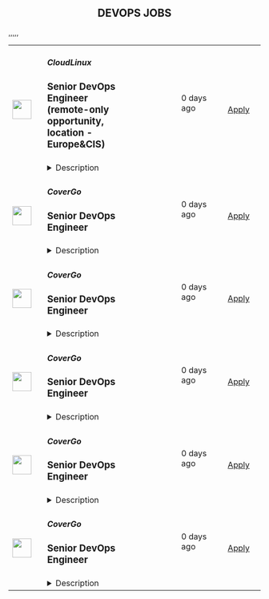 <div align="center"><h2>DEVOPS JOBS</h2></div><table><tr>
                <td width="100" height="100" rowspan="2">
                    <img src="https://pbs.twimg.com/profile_images/696718028084482050/ymY3OEPk_400x400.png" width="38px" height="auto">
                </td>
                <td width="300">
                    <h5>CloudLinux</h5>
                    <h3>Senior DevOps Engineer (remote-only opportunity, location - Europe&CIS)</h3>
                </td>
                <td width="300">
                    <code></code>
                </td>
                <td width="200">
                <text>0 days ago</text>
                </td>
                <td width="100" rowspan="2">
                <a href="https://apply.workable.com/cloudlinux-1/j/5B2E9E7F04" align="right" target="_blank">Apply</a>
                </td>
            </tr>
            <tr>
                <td colspan="3">
                <details><summary>Description</summary>
                <p>We are looking for an <strong>DevOps Engineer</strong> to become a member of the CloudLinux infrastructure team. Our team is entrusted with a wide range of responsibilities, from managing access and providing compute resources and services to everyone in the company, to developing our own infrastructure projects and automations.</p><p><strong>This job is perfect for you if you:</strong></p><ul> <li>Have a solid foundation in Linux systems and networking</li> <li>Eager to expand your knowledge of new technologies</li> <li>Are able to independently learn about problems and troubleshoot them, eventually coming up with a solution</li> <li>Committed to helping people in resolving their issues.</li> <li>Passionate about topics like infrastructure, DevOps and system administration</li> </ul><p></p><h3>Requirements: </h3><p><strong>Responsibilities</strong></p><p>As a part of Infrastructure team you are responsible for effective tracking and timely resolution of tasks such as:</p><ul> <li>User management: onboarding/offboarding procedures and access management</li> <li>Server management: installing new and keeping track of existing production hosts on bare metal, public and private cloud.</li> <li>Managing DNS records, domain purchases, transfers or discontinuations.</li> <li>Security tasks: firewall configuration and regular OS updates.</li> <li>Monitoring and incident resolution: responding to incidents and ensuring minimal disruption to services.</li> <li>Create new services and integrate them in current infrastructure in alignment with the specifications provided by the development teams.</li> <li>Develop and implement CI/CD pipelines to automate routine administration tasks.</li> <li>Write and maintain documentation for services, tasks and procedures.</li> </ul><p><strong>Qualifications and Skills</strong></p><ul> <li>In-depth understanding of RHEL operating systems and its derivatives, including CentOS and AlmaLinux.</li> <li>Comprehensive knowledge of network fundamentals</li> <li>Experience with various compute environments, such as bare-metal servers, virtual machines, and containers.</li> <li>Good knowledge on how to monitor infrastructure components and services.</li> <li>Familiarity with Ansible and other configuration management tools.</li> <li>Proficiency in both spoken and written English, with the ability to produce clear and concise documentation.</li> <li>Eagerness to learn new concepts quickly for independent troubleshooting and issue resolution.</li> <li>Experience with at least one commercial cloud provider, such as AWS, Azure, or GCP.</li> <li>Familiarity with at least one common scripting language, such as Bash or Python.</li> <li>Experience with CI/CD tools like Gitlab or Jenkins.</li> <li>Familiarity with the Git version control system.</li> </ul><h3>Benefits: </h3><p><strong>What's in it for you?</strong></p><ul> <li>A focus on professional development; </li> <li>Interesting and challenging projects</li> <li>Flexible working hours</li> <li>Paid one month vacation per year and unlimited sick leave</li> <li>Medical insurance reimbursement</li> <li>Co-working and gym/sports reimbursement</li> <li>The opportunity to receive a reward for the most innovative idea that the company can patent</li> </ul><p><em>By applying for this position, you agree with </em><a href="https://cloudlinux.com/privacy-policy" rel="nofollow noreferrer noopener" class="external"><em>Cloudlinux Privacy Policy</em></a><em> and give us your consent to maintain and process your personal data with this respect. Please read our Privacy Policy for more information.</em></p>
                </details>
                </td>
            </tr>,<tr>
                <td width="100" height="100" rowspan="2">
                    <img src="https://pbs.twimg.com/profile_images/1382655628523364355/MWPIbbID_400x400.jpg" width="38px" height="auto">
                </td>
                <td width="300">
                    <h5>CoverGo</h5>
                    <h3>Senior DevOps Engineer</h3>
                </td>
                <td width="300">
                    <code></code>
                </td>
                <td width="200">
                <text>0 days ago</text>
                </td>
                <td width="100" rowspan="2">
                <a href="https://apply.workable.com/covergo/j/A7FF800EEE" align="right" target="_blank">Apply</a>
                </td>
            </tr>
            <tr>
                <td colspan="3">
                <details><summary>Description</summary>
                <p><strong>Top 3 Reasons To Join Us</strong></p><ul> <li>Competitive Salary</li> <li>100% Remote</li> <li>Working on the latest tech for the Insurtech Market Leader</li> </ul><p><strong>About Us</strong></p><p>At CoverGo, our mission is to empower all insurance companies to make insurance 100% digital and accessible to everyone.</p><ul> <li>We are a leading global no-code insurance platform for health, life, and P&amp;C</li> <li>We’re the winner of the Insurtech of the Year in all of Asia and other awards globally</li> <li>We work with insurance enterprise clients such as AXA, Bupa, MSIG, Dai-ichi, Bank of China Group Insurance, and many more</li> <li>We're an international, diverse team of over 120 people with 30 nationalities and team members working remotely from all over the world</li> <li>We are fully funded and backed by reputable VC funds and strategic institutional investors</li> <li>We have a global presence in Asia, EMEA and the Americas</li> <li>We’ve grown our annualized revenue by over 30x since January 2021</li> <li>We’re constantly working towards making CoverGo a workplace that you love coming to. We deeply believe that bringing together a diversity of thoughts, expressions, and perspectives is key to building the best culture for equally diverse communities all over the world</li> </ul><p><strong>About the Role</strong></p><p>As a Senior DevOps Engineer, you will leverage your extensive experience in software and systems engineering to lead the design and implementation of large-scale, fault-tolerant systems. You will play a crucial role in ensuring the reliability, availability, and scalability of both internal and external services, driving continuous improvement through automation and optimized infrastructure development.</p><p><strong>What You Will Do</strong></p><ul> <li>Designing and developing advanced automation solutions to eliminate manual processes and enhance system reliability.</li> <li>Managing complex distributed systems that dynamically adapt to various deployment models and evolving customer demands.</li> <li>Collaborating closely with cross-functional teams to integrate new technologies and improve system architecture.</li> <li>Leading efforts in system debugging, optimization, and proactive monitoring to maintain high performance and availability.</li> </ul><p><strong>What We Need</strong></p><ul> <li>Bachelor's degree in Computer Science, a related technical field, or equivalent practical experience.</li> <li>Minimum of 5 years of experience in DevOps or a related field.</li> <li>Extensive experience programming in multiple languages such as Python, Java, Go, etc.</li> <li>Strong knowledge of deploying and debugging applications on Kubernetes.</li> <li>Deep knowledge of Unix/Linux internals, networking concepts (routing, DNS, SDN), and cloud platforms (AWS, GCP, Azure).</li> <li>Proven track record in designing and deploying distributed systems at scale.</li> <li>Strong expertise in infrastructure-as-code tools (e.g., Terraform, Ansible) and container orchestration (e.g., Kubernetes).</li> <li>Ability to diagnose complex system issues and implement effective solutions.</li> </ul><p><strong>Preferred Qualifications</strong></p><ul> <li>Experience leading projects in system or network automation.</li> <li>Proficiency in CI/CD pipelines (e.g., GitHub Actions, FluxCD) and observability tools (e.g., Prometheus, Loki).</li> <li>Demonstrated ability to mentor and coach junior engineers.</li> <li>Innovative mindset with a proactive approach to shaping future technical strategies.</li> </ul><p><strong>Technologies You'll Work With</strong></p><ul> <li>Kubernetes: Custom Controllers, Advanced Deployment Strategies</li> <li>Cloud Platforms: AWS, GCP, Azure</li> <li>Infrastructure-as-Code: Terraform, Ansible</li> <li>Observability: Prometheus, Grafana, ELK Stack</li> <li>CI/CD: GitHub Actions, Jenkins</li> <li>Scripting: Python, Go, Bash</li> </ul><p><strong>Why You'll Love Working Here</strong></p><ul> <li>100% Remote</li> <li>Competitive renumeration package</li> <li>International Environment</li> <li>15 days annual leave</li> <li>13th-Month Pay</li> <li>Performance Bonus</li> <li>Stock Options after 6 months</li> <li>Company activities and events</li> <li>Learning and development plan</li> </ul><p><strong>CoverGo Company</strong><a href="https://www.youtube.com/watch?v=YI0ezLxvFvA" rel="nofollow noreferrer noopener" class="external"><strong> Video</strong></a></p><p>By submitting your application, you confirm that you have read, understood, and accepted the content of CoverGo’s <a href="https://apply.workable.com/covergo/gdpr_policy?lng=en" target="_blank" rel="nofollow noreferrer noopener" class="external">Privacy Notice</a> and you consent to the processing of your data as part of this application.</p><h3>Requirements: </h3><h3>Benefits: </h3>
                </details>
                </td>
            </tr>,<tr>
                <td width="100" height="100" rowspan="2">
                    <img src="https://pbs.twimg.com/profile_images/1382655628523364355/MWPIbbID_400x400.jpg" width="38px" height="auto">
                </td>
                <td width="300">
                    <h5>CoverGo</h5>
                    <h3>Senior DevOps Engineer</h3>
                </td>
                <td width="300">
                    <code></code>
                </td>
                <td width="200">
                <text>0 days ago</text>
                </td>
                <td width="100" rowspan="2">
                <a href="https://apply.workable.com/covergo/j/6EE1C14009" align="right" target="_blank">Apply</a>
                </td>
            </tr>
            <tr>
                <td colspan="3">
                <details><summary>Description</summary>
                <p><strong>Top 3 Reasons To Join Us</strong></p><ul> <li>Competitive Salary</li> <li>100% Remote</li> <li>Working on the latest tech for the Insurtech Market Leader</li> </ul><p><strong>About Us</strong></p><p>At CoverGo, our mission is to empower all insurance companies to make insurance 100% digital and accessible to everyone.</p><ul> <li>We are a leading global no-code insurance platform for health, life, and P&amp;C</li> <li>We’re the winner of the Insurtech of the Year in all of Asia and other awards globally</li> <li>We work with insurance enterprise clients such as AXA, Bupa, MSIG, Dai-ichi, Bank of China Group Insurance, and many more</li> <li>We're an international, diverse team of over 120 people with 30 nationalities and team members working remotely from all over the world</li> <li>We are fully funded and backed by reputable VC funds and strategic institutional investors</li> <li>We have a global presence in Asia, EMEA and the Americas</li> <li>We’ve grown our annualized revenue by over 30x since January 2021</li> <li>We’re constantly working towards making CoverGo a workplace that you love coming to. We deeply believe that bringing together a diversity of thoughts, expressions, and perspectives is key to building the best culture for equally diverse communities all over the world</li> </ul><p><strong>About the Role</strong></p><p>As a Senior DevOps Engineer, you will leverage your extensive experience in software and systems engineering to lead the design and implementation of large-scale, fault-tolerant systems. You will play a crucial role in ensuring the reliability, availability, and scalability of both internal and external services, driving continuous improvement through automation and optimized infrastructure development.</p><p><strong>What You Will Do</strong></p><ul> <li>Designing and developing advanced automation solutions to eliminate manual processes and enhance system reliability.</li> <li>Managing complex distributed systems that dynamically adapt to various deployment models and evolving customer demands.</li> <li>Collaborating closely with cross-functional teams to integrate new technologies and improve system architecture.</li> <li>Leading efforts in system debugging, optimization, and proactive monitoring to maintain high performance and availability.</li> </ul><p><strong>What We Need</strong></p><ul> <li>Bachelor's degree in Computer Science, a related technical field, or equivalent practical experience.</li> <li>Minimum of 5 years of experience in DevOps or a related field.</li> <li>Extensive experience programming in multiple languages such as Python, Java, Go, etc.</li> <li>Strong knowledge of deploying and debugging applications on Kubernetes.</li> <li>Deep knowledge of Unix/Linux internals, networking concepts (routing, DNS, SDN), and cloud platforms (AWS, GCP, Azure).</li> <li>Proven track record in designing and deploying distributed systems at scale.</li> <li>Strong expertise in infrastructure-as-code tools (e.g., Terraform, Ansible) and container orchestration (e.g., Kubernetes).</li> <li>Ability to diagnose complex system issues and implement effective solutions.</li> </ul><p><strong>Preferred Qualifications</strong></p><ul> <li>Experience leading projects in system or network automation.</li> <li>Proficiency in CI/CD pipelines (e.g., GitHub Actions, FluxCD) and observability tools (e.g., Prometheus, Loki).</li> <li>Demonstrated ability to mentor and coach junior engineers.</li> <li>Innovative mindset with a proactive approach to shaping future technical strategies.</li> </ul><p><strong>Technologies You'll Work With</strong></p><ul> <li>Kubernetes: Custom Controllers, Advanced Deployment Strategies</li> <li>Cloud Platforms: AWS, GCP, Azure</li> <li>Infrastructure-as-Code: Terraform, Ansible</li> <li>Observability: Prometheus, Grafana, ELK Stack</li> <li>CI/CD: GitHub Actions, Jenkins</li> <li>Scripting: Python, Go, Bash</li> </ul><p><strong>Why You'll Love Working Here</strong></p><ul> <li>100% Remote</li> <li>Competitive renumeration package</li> <li>International Environment</li> <li>15 days annual leave</li> <li>13th-Month Pay</li> <li>Performance Bonus</li> <li>Stock Options after 6 months</li> <li>Company activities and events</li> <li>Learning and development plan</li> </ul><p><strong>CoverGo Company</strong><a href="https://www.youtube.com/watch?v=YI0ezLxvFvA" rel="nofollow noreferrer noopener" class="external"><strong> Video</strong></a></p><p>By submitting your application, you confirm that you have read, understood, and accepted the content of CoverGo’s <a href="https://apply.workable.com/covergo/gdpr_policy?lng=en" target="_blank" rel="nofollow noreferrer noopener" class="external">Privacy Notice</a> and you consent to the processing of your data as part of this application.</p><h3>Requirements: </h3><h3>Benefits: </h3>
                </details>
                </td>
            </tr>,<tr>
                <td width="100" height="100" rowspan="2">
                    <img src="https://pbs.twimg.com/profile_images/1382655628523364355/MWPIbbID_400x400.jpg" width="38px" height="auto">
                </td>
                <td width="300">
                    <h5>CoverGo</h5>
                    <h3>Senior DevOps Engineer</h3>
                </td>
                <td width="300">
                    <code></code>
                </td>
                <td width="200">
                <text>0 days ago</text>
                </td>
                <td width="100" rowspan="2">
                <a href="https://apply.workable.com/covergo/j/2E4279FB8E" align="right" target="_blank">Apply</a>
                </td>
            </tr>
            <tr>
                <td colspan="3">
                <details><summary>Description</summary>
                <p><strong>Top 3 Reasons To Join Us</strong></p><ul> <li>Competitive Salary</li> <li>100% Remote</li> <li>Working on the latest tech for the Insurtech Market Leader</li> </ul><p><strong>About Us</strong></p><p>At CoverGo, our mission is to empower all insurance companies to make insurance 100% digital and accessible to everyone.</p><ul> <li>We are a leading global no-code insurance platform for health, life, and P&amp;C</li> <li>We’re the winner of the Insurtech of the Year in all of Asia and other awards globally</li> <li>We work with insurance enterprise clients such as AXA, Bupa, MSIG, Dai-ichi, Bank of China Group Insurance, and many more</li> <li>We're an international, diverse team of over 120 people with 30 nationalities and team members working remotely from all over the world</li> <li>We are fully funded and backed by reputable VC funds and strategic institutional investors</li> <li>We have a global presence in Asia, EMEA and the Americas</li> <li>We’ve grown our annualized revenue by over 30x since January 2021</li> <li>We’re constantly working towards making CoverGo a workplace that you love coming to. We deeply believe that bringing together a diversity of thoughts, expressions, and perspectives is key to building the best culture for equally diverse communities all over the world</li> </ul><p><strong>About the Role</strong></p><p>As a Senior DevOps Engineer, you will leverage your extensive experience in software and systems engineering to lead the design and implementation of large-scale, fault-tolerant systems. You will play a crucial role in ensuring the reliability, availability, and scalability of both internal and external services, driving continuous improvement through automation and optimized infrastructure development.</p><p><strong>What You Will Do</strong></p><ul> <li>Designing and developing advanced automation solutions to eliminate manual processes and enhance system reliability.</li> <li>Managing complex distributed systems that dynamically adapt to various deployment models and evolving customer demands.</li> <li>Collaborating closely with cross-functional teams to integrate new technologies and improve system architecture.</li> <li>Leading efforts in system debugging, optimization, and proactive monitoring to maintain high performance and availability.</li> </ul><p><strong>What We Need</strong></p><ul> <li>Bachelor's degree in Computer Science, a related technical field, or equivalent practical experience.</li> <li>Minimum of 5 years of experience in DevOps or a related field.</li> <li>Extensive experience programming in multiple languages such as Python, Java, Go, etc.</li> <li>Strong knowledge of deploying and debugging applications on Kubernetes.</li> <li>Deep knowledge of Unix/Linux internals, networking concepts (routing, DNS, SDN), and cloud platforms (AWS, GCP, Azure).</li> <li>Proven track record in designing and deploying distributed systems at scale.</li> <li>Strong expertise in infrastructure-as-code tools (e.g., Terraform, Ansible) and container orchestration (e.g., Kubernetes).</li> <li>Ability to diagnose complex system issues and implement effective solutions.</li> </ul><p><strong>Preferred Qualifications</strong></p><ul> <li>Experience leading projects in system or network automation.</li> <li>Proficiency in CI/CD pipelines (e.g., GitHub Actions, FluxCD) and observability tools (e.g., Prometheus, Loki).</li> <li>Demonstrated ability to mentor and coach junior engineers.</li> <li>Innovative mindset with a proactive approach to shaping future technical strategies.</li> </ul><p><strong>Technologies You'll Work With</strong></p><ul> <li>Kubernetes: Custom Controllers, Advanced Deployment Strategies</li> <li>Cloud Platforms: AWS, GCP, Azure</li> <li>Infrastructure-as-Code: Terraform, Ansible</li> <li>Observability: Prometheus, Grafana, ELK Stack</li> <li>CI/CD: GitHub Actions, Jenkins</li> <li>Scripting: Python, Go, Bash</li> </ul><p><strong>Why You'll Love Working Here</strong></p><ul> <li>100% Remote</li> <li>Competitive renumeration package</li> <li>International Environment</li> <li>15 days annual leave</li> <li>13th-Month Pay</li> <li>Performance Bonus</li> <li>Stock Options after 6 months</li> <li>Company activities and events</li> <li>Learning and development plan</li> </ul><p><strong>CoverGo Company</strong><a href="https://www.youtube.com/watch?v=YI0ezLxvFvA" rel="nofollow noreferrer noopener" class="external"><strong> Video</strong></a></p><p>By submitting your application, you confirm that you have read, understood, and accepted the content of CoverGo’s <a href="https://apply.workable.com/covergo/gdpr_policy?lng=en" target="_blank" rel="nofollow noreferrer noopener" class="external">Privacy Notice</a> and you consent to the processing of your data as part of this application.</p><h3>Requirements: </h3><h3>Benefits: </h3>
                </details>
                </td>
            </tr>,<tr>
                <td width="100" height="100" rowspan="2">
                    <img src="https://pbs.twimg.com/profile_images/1382655628523364355/MWPIbbID_400x400.jpg" width="38px" height="auto">
                </td>
                <td width="300">
                    <h5>CoverGo</h5>
                    <h3>Senior DevOps Engineer</h3>
                </td>
                <td width="300">
                    <code></code>
                </td>
                <td width="200">
                <text>0 days ago</text>
                </td>
                <td width="100" rowspan="2">
                <a href="https://apply.workable.com/covergo/j/8A0B8C0F4D" align="right" target="_blank">Apply</a>
                </td>
            </tr>
            <tr>
                <td colspan="3">
                <details><summary>Description</summary>
                <p><strong>Top 3 Reasons To Join Us</strong></p><ul> <li>Competitive Salary</li> <li>100% Remote</li> <li>Working on the latest tech for the Insurtech Market Leader</li> </ul><p><strong>About Us</strong></p><p>At CoverGo, our mission is to empower all insurance companies to make insurance 100% digital and accessible to everyone.</p><ul> <li>We are a leading global no-code insurance platform for health, life, and P&amp;C</li> <li>We’re the winner of the Insurtech of the Year in all of Asia and other awards globally</li> <li>We work with insurance enterprise clients such as AXA, Bupa, MSIG, Dai-ichi, Bank of China Group Insurance, and many more</li> <li>We're an international, diverse team of over 120 people with 30 nationalities and team members working remotely from all over the world</li> <li>We are fully funded and backed by reputable VC funds and strategic institutional investors</li> <li>We have a global presence in Asia, EMEA and the Americas</li> <li>We’ve grown our annualized revenue by over 30x since January 2021</li> <li>We’re constantly working towards making CoverGo a workplace that you love coming to. We deeply believe that bringing together a diversity of thoughts, expressions, and perspectives is key to building the best culture for equally diverse communities all over the world</li> </ul><p><strong>About the Role</strong></p><p>As a Senior DevOps Engineer, you will leverage your extensive experience in software and systems engineering to lead the design and implementation of large-scale, fault-tolerant systems. You will play a crucial role in ensuring the reliability, availability, and scalability of both internal and external services, driving continuous improvement through automation and optimized infrastructure development.</p><p><strong>What You Will Do</strong></p><ul> <li>Designing and developing advanced automation solutions to eliminate manual processes and enhance system reliability.</li> <li>Managing complex distributed systems that dynamically adapt to various deployment models and evolving customer demands.</li> <li>Collaborating closely with cross-functional teams to integrate new technologies and improve system architecture.</li> <li>Leading efforts in system debugging, optimization, and proactive monitoring to maintain high performance and availability.</li> </ul><p><strong>What We Need</strong></p><ul> <li>Bachelor's degree in Computer Science, a related technical field, or equivalent practical experience.</li> <li>Minimum of 5 years of experience in DevOps or a related field.</li> <li>Extensive experience programming in multiple languages such as Python, Java, Go, etc.</li> <li>Strong knowledge of deploying and debugging applications on Kubernetes.</li> <li>Deep knowledge of Unix/Linux internals, networking concepts (routing, DNS, SDN), and cloud platforms (AWS, GCP, Azure).</li> <li>Proven track record in designing and deploying distributed systems at scale.</li> <li>Strong expertise in infrastructure-as-code tools (e.g., Terraform, Ansible) and container orchestration (e.g., Kubernetes).</li> <li>Ability to diagnose complex system issues and implement effective solutions.</li> </ul><p><strong>Preferred Qualifications</strong></p><ul> <li>Experience leading projects in system or network automation.</li> <li>Proficiency in CI/CD pipelines (e.g., GitHub Actions, FluxCD) and observability tools (e.g., Prometheus, Loki).</li> <li>Demonstrated ability to mentor and coach junior engineers.</li> <li>Innovative mindset with a proactive approach to shaping future technical strategies.</li> </ul><p><strong>Technologies You'll Work With</strong></p><ul> <li>Kubernetes: Custom Controllers, Advanced Deployment Strategies</li> <li>Cloud Platforms: AWS, GCP, Azure</li> <li>Infrastructure-as-Code: Terraform, Ansible</li> <li>Observability: Prometheus, Grafana, ELK Stack</li> <li>CI/CD: GitHub Actions, Jenkins</li> <li>Scripting: Python, Go, Bash</li> </ul><p><strong>Why You'll Love Working Here</strong></p><ul> <li>100% Remote</li> <li>Competitive renumeration package</li> <li>International Environment</li> <li>15 days annual leave</li> <li>13th-Month Pay</li> <li>Performance Bonus</li> <li>Stock Options after 6 months</li> <li>Company activities and events</li> <li>Learning and development plan</li> </ul><p><strong>CoverGo Company</strong><a href="https://www.youtube.com/watch?v=YI0ezLxvFvA" rel="nofollow noreferrer noopener" class="external"><strong> Video</strong></a></p><p>By submitting your application, you confirm that you have read, understood, and accepted the content of CoverGo’s <a href="https://apply.workable.com/covergo/gdpr_policy?lng=en" target="_blank" rel="nofollow noreferrer noopener" class="external">Privacy Notice</a> and you consent to the processing of your data as part of this application.</p><h3>Requirements: </h3><h3>Benefits: </h3>
                </details>
                </td>
            </tr>,<tr>
                <td width="100" height="100" rowspan="2">
                    <img src="https://pbs.twimg.com/profile_images/1382655628523364355/MWPIbbID_400x400.jpg" width="38px" height="auto">
                </td>
                <td width="300">
                    <h5>CoverGo</h5>
                    <h3>Senior DevOps Engineer</h3>
                </td>
                <td width="300">
                    <code></code>
                </td>
                <td width="200">
                <text>0 days ago</text>
                </td>
                <td width="100" rowspan="2">
                <a href="https://apply.workable.com/covergo/j/28F3F837E3" align="right" target="_blank">Apply</a>
                </td>
            </tr>
            <tr>
                <td colspan="3">
                <details><summary>Description</summary>
                <p><strong>Top 3 Reasons To Join Us</strong></p><ul> <li>Competitive Salary</li> <li>International Environment</li> <li>Working on the latest tech for the Insurtech Market Leader</li> </ul><p><strong>About Us</strong></p><p>At CoverGo, our mission is to empower all insurance companies to make insurance 100% digital and accessible to everyone.</p><ul> <li>We are a leading global no-code insurance platform for health, life, and P&amp;C</li> <li>We’re the winner of the Insurtech of the Year in all of Asia and other awards globally</li> <li>We work with insurance enterprise clients such as AXA, Bupa, MSIG, Dai-ichi, Bank of China Group Insurance, and many more</li> <li>We're an international, diverse team of over 120 people with 30 nationalities and team members working remotely from all over the world</li> <li>We are fully funded and backed by reputable VC funds and strategic institutional investors</li> <li>We have a global presence in Asia, EMEA and the Americas</li> <li>We’ve grown our annualized revenue by over 30x since January 2021</li> <li>We’re constantly working towards making CoverGo a workplace that you love coming to. We deeply believe that bringing together a diversity of thoughts, expressions, and perspectives is key to building the best culture for equally diverse communities all over the world</li> </ul><p><strong>About the Role</strong></p><p>As a Senior DevOps Engineer, you will leverage your extensive experience in software and systems engineering to lead the design and implementation of large-scale, fault-tolerant systems. You will play a crucial role in ensuring the reliability, availability, and scalability of both internal and external services, driving continuous improvement through automation and optimized infrastructure development.</p><p><strong>What You Will Do</strong></p><ul> <li>Designing and developing advanced automation solutions to eliminate manual processes and enhance system reliability.</li> <li>Managing complex distributed systems that dynamically adapt to various deployment models and evolving customer demands.</li> <li>Collaborating closely with cross-functional teams to integrate new technologies and improve system architecture.</li> <li>Leading efforts in system debugging, optimization, and proactive monitoring to maintain high performance and availability.</li> </ul><p><strong>What We Need</strong></p><ul> <li>Bachelor's degree in Computer Science, a related technical field, or equivalent practical experience.</li> <li>Minimum of 5 years of experience in DevOps or a related field.</li> <li>Extensive experience programming in multiple languages such as Python, Java, Go, etc.</li> <li>Strong knowledge of deploying and debugging applications on Kubernetes.</li> <li>Deep knowledge of Unix/Linux internals, networking concepts (routing, DNS, SDN), and cloud platforms (AWS, GCP, Azure).</li> <li>Proven track record in designing and deploying distributed systems at scale.</li> <li>Strong expertise in infrastructure-as-code tools (e.g., Terraform, Ansible) and container orchestration (e.g., Kubernetes).</li> <li>Ability to diagnose complex system issues and implement effective solutions.</li> </ul><p><strong>Preferred Qualifications</strong></p><ul> <li>Experience leading projects in system or network automation.</li> <li>Proficiency in CI/CD pipelines (e.g., GitHub Actions, FluxCD) and observability tools (e.g., Prometheus, Loki).</li> <li>Demonstrated ability to mentor and coach junior engineers.</li> <li>Innovative mindset with a proactive approach to shaping future technical strategies.</li> </ul><p><strong>Technologies You'll Work With</strong></p><ul> <li>Kubernetes: Custom Controllers, Advanced Deployment Strategies</li> <li>Cloud Platforms: AWS, GCP, Azure</li> <li>Infrastructure-as-Code: Terraform, Ansible</li> <li>Observability: Prometheus, Grafana, ELK Stack</li> <li>CI/CD: GitHub Actions, Jenkins</li> <li>Scripting: Python, Go, Bash</li> </ul><p><strong>Why You'll Love Working Here</strong></p><ul> <li>Competitive renumeration package</li> <li>International Environment</li> <li>15 days annual leave</li> <li>13th-Month Pay</li> <li>Performance Bonus</li> <li>Stock Options after 6 months</li> <li>Company activities and events</li> <li>Learning and development plan</li> </ul><p><strong>CoverGo Company</strong><a href="https://www.youtube.com/watch?v=YI0ezLxvFvA" rel="nofollow noreferrer noopener" class="external"><strong> Video</strong></a></p><p>By submitting your application, you confirm that you have read, understood, and accepted the content of CoverGo’s <a href="https://apply.workable.com/covergo/gdpr_policy?lng=en" target="_blank" rel="nofollow noreferrer noopener" class="external">Privacy Notice</a> and you consent to the processing of your data as part of this application.</p><h3>Requirements: </h3><h3>Benefits: </h3>
                </details>
                </td>
            </tr></table>